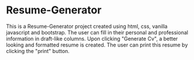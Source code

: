 # Resume-Generator

This is a Resume-Generator project created using html, css, vanilla javascript and bootstrap.
The user can fill in their personal and professional information in draft-like columns.
Upon clicking "Generate Cv", a better looking and formatted resume is created.
The user can print this resume by clicking the "print" button.